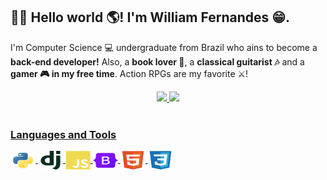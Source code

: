 ## 👋🏻 Hello world 🌎! I'm William Fernandes 😁.
I'm Computer Science 💻 undergraduate from Brazil who ains to become a **back-end developer!**
Also, a **book lover 📖**, a **classical guitarist 🎶** and a **gamer 🎮 in my free time**. Action RPGs are my favorite ⚔! 
<div align="center">
  <a href="https://github.com/William-Fernandes252">
  <img height="180em" src="https://github-readme-stats.vercel.app/api?username=William-Fernandes252&show_icons=true&theme=dracula&include_all_commits=true&count_private=true"/>
  <img height="180em" src="https://github-readme-stats.vercel.app/api/top-langs/?username=William-Fernandes252&layout=compact&langs_count=7&theme=dark"/>
</div>
<div style="display: inline_block"><br>
  <h3>Languages and Tools</h3>
  <img align="center" alt="Python" height="30" width="40" src="https://raw.githubusercontent.com/devicons/devicon/master/icons/python/python-original.svg">
  <img align="center" alt="Django" height="30" width="40" src="https://raw.githubusercontent.com/devicons/devicon/master/icons/django/django-plain.svg">
  <img align="center" alt="Javascript" height="30" width="40" src="https://raw.githubusercontent.com/devicons/devicon/master/icons/javascript/javascript-plain.svg">
  <img align="center" alt="Bootstrap" height="30" width="40" src="https://raw.githubusercontent.com/devicons/devicon/master/icons/bootstrap/bootstrap-original.svg">
  <img align="center" alt="HTML5" height="30" width="40" src="https://raw.githubusercontent.com/devicons/devicon/master/icons/html5/html5-original.svg">
  <img align="center" alt="CSS3" height="30" width="40" src="https://raw.githubusercontent.com/devicons/devicon/master/icons/css3/css3-original.svg">
</div>

<!---
William-Fernandes252/William-Fernandes252 is a ✨ special ✨ repository because its `README.md` (this file) appears on your GitHub profile.
You can click the Preview link to take a look at your changes.
--->
